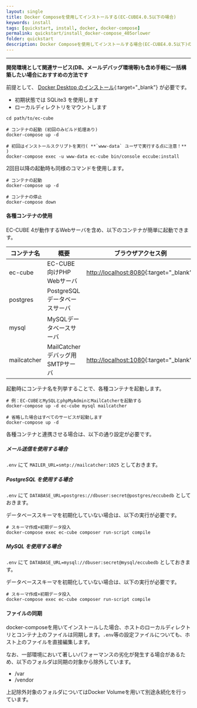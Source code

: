 ```yaml
---
layout: single
title: Docker Composeを使用してインストールする(EC-CUBE4.0.5以下の場合)
keywords: install
tags: [quickstart, install, docker, docker-compose]
permalink: quickstart/install_docker-compose_405orlower
folder: quickstart
description: Docker Composeを使用してインストールする場合(EC-CUBE4.0.5以下)の説明です。
---
```



---

**開発環境として関連サービス(DB、メールデバッグ環境等)も含め手軽に一括構築したい場合におすすめの方法です**

前提として、 [Docker Desktop のインストール](https://hub.docker.com){:target="_blank"} が必要です。

+ 初期状態では SQLite3 を使用します
+ ローカルディレクトリをマウントします


```shell
cd path/to/ec-cube

# コンテナの起動 (初回のみビルド処理あり)
docker-compose up -d

# 初回はインストールスクリプトを実行( **`www-data` ユーザで実行する点に注意！** )
docker-compose exec -u www-data ec-cube bin/console eccube:install
```

2回目以降の起動時も同様のコマンドを使用します。
```shell
# コンテナの起動
docker-compose up -d

# コンテナの停止
docker-compose down
```

#### 各種コンテナの使用
EC-CUBE 4が動作するWebサーバを含め、以下のコンテナが簡単に起動できます。

| コンテナ名  | 概要                             | ブラウザアクセス例 |
| ----------- | -------------------------------- | -------------------------- |
| ec-cube     | EC-CUBE 向けPHP Webサーバ        | [http://localhost:8080](http://localhost:8080){:target="_blank"}      |
| postgres    | PostgreSQLデータベースサーバ     |                            |
| mysql       | MySQLデータベースサーバ          |                            |
| mailcatcher | MailCatcher デバッグ用SMTPサーバ | [http://localhost:1080](http://localhost:1080){:target="_blank"}      |

起動時にコンテナ名を列挙することで、各種コンテナを起動します。
```shell
# 例：EC-CUBEとMySQLとphpMyAdminとMailCatcherを起動する
docker-compose up -d ec-cube mysql mailcatcher

# 省略した場合はすべてのサービスが起動します
docker-compose up -d
```
各種コンテナと連携させる場合は、以下の通り設定が必要です。
##### メール送信を使用する場合
`.env` にて `MAILER_URL=smtp://mailcatcher:1025` としておきます。

##### PostgreSQL を使用する場合
`.env` にて `DATABASE_URL=postgres://dbuser:secret@postgres/eccubedb` としておきます。

データベーススキーマを初期化していない場合は、以下の実行が必要です。
```
# スキーマ作成+初期データ投入
docker-compose exec ec-cube composer run-script compile
```

##### MySQL を使用する場合
`.env` にて `DATABASE_URL=mysql://dbuser:secret@mysql/eccubedb` としておきます。

データベーススキーマを初期化していない場合は、以下の実行が必要です。
```
# スキーマ作成+初期データ投入
docker-compose exec ec-cube composer run-script compile
```


#### ファイルの同期

docker-composeを用いてインストールした場合、ホストのローカルディレクトリとコンテナ上のファイルは同期します。`.env`等の設定ファイルについても、ホスト上のファイルを直接編集します。

なお、一部環境において著しいパフォーマンスの劣化が発生する場合があるため、以下のフォルダは同期の対象から除外しています。
 - /var
 - /vendor  

上記除外対象のフォルダについてはDocker Volumeを用いて別途永続化を行っています。
